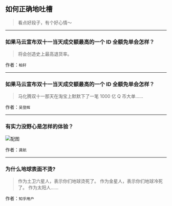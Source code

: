 ## 如何正确地吐槽

> 看点好段子，有个好心情～


 
---

### 如果马云宣布双十一当天成交额最高的一个 ID 全额免单会怎样？

> 将会创造史上最高退货率。


作者：`柏轩`

---

### 如果马云宣布双十一当天成交额最高的一个 ID 全额免单会怎样？

> 马化腾双十一那天在淘宝上默默下了一笔 1000 亿 Q 币大单……


作者：`吴登辉`

---

### 有实力没野心是怎样的体验？

> 



![配图](http://pic2.zhimg.com/70/v2-1a6c622e6c6cfe94db752417746c83f1_b.jpg)


作者：`龚航`

---

### 为什么地球表面不烫?

> 作为土卫六星人，表示你们地球烫死了。
> 作为金星人，表示你们地球冷死了。
> 作为太阳人……


作者：`知乎用户`
